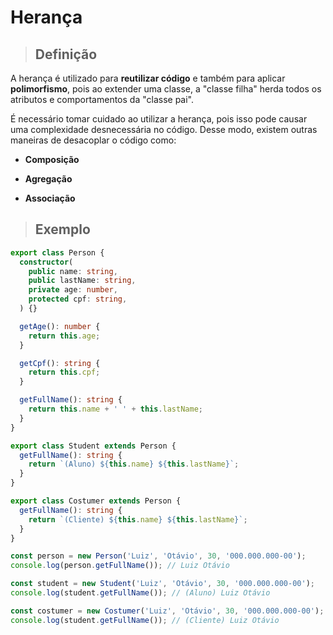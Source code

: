 # Herança

> ## **Definição**

A herança é utilizado para **reutilizar código** e também para aplicar **polimorfismo**, pois ao extender uma classe, a "classe filha" herda todos os atributos e comportamentos da "classe pai".

É necessário tomar cuidado ao utilizar a herança, pois isso pode causar uma complexidade desnecessária no código. Desse modo, existem outras maneiras de desacoplar o código como: 

- **Composição**

- **Agregação**

- **Associação**

> ## **Exemplo**

```ts
export class Person {
  constructor(
    public name: string,
    public lastName: string,
    private age: number,
    protected cpf: string,
  ) {}

  getAge(): number {
    return this.age;
  }

  getCpf(): string {
    return this.cpf;
  }

  getFullName(): string {
    return this.name + ' ' + this.lastName;
  }
}

export class Student extends Person {
  getFullName(): string {
    return `(Aluno) ${this.name} ${this.lastName}`;
  }
}

export class Costumer extends Person {
  getFullName(): string {
    return `(Cliente) ${this.name} ${this.lastName}`;
  }
}

const person = new Person('Luiz', 'Otávio', 30, '000.000.000-00');
console.log(person.getFullName()); // Luiz Otávio

const student = new Student('Luiz', 'Otávio', 30, '000.000.000-00');
console.log(student.getFullName()); // (Aluno) Luiz Otávio

const costumer = new Costumer('Luiz', 'Otávio', 30, '000.000.000-00');
console.log(student.getFullName()); // (Cliente) Luiz Otávio
```
